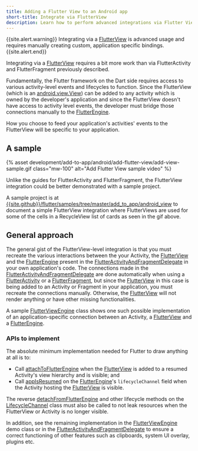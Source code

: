 ```yaml
---
title: Adding a Flutter View to an Android app
short-title: Integrate via FlutterView
description: Learn how to perform advanced integrations via Flutter Views
---
```


{{site.alert.warning}}
  Integrating via a [FlutterView]({{site.api}}/javadoc/io/flutter/embedding/android/FlutterView.html)
  is advanced usage and requires manually creating custom, application specific
  bindings.
{{site.alert.end}}

Integrating via a [FlutterView]({{site.api}}/javadoc/io/flutter/embedding/android/FlutterView.html)
requires a bit more work than via FlutterActivity and FlutterFragment previously
described.

Fundamentally, the Flutter framework on the Dart side requires access to various
activity-level events and lifecycles to function. Since the FlutterView (which
is an [android.view.View](https://developer.android.com/reference/android/view/View.html))
can be added to any activity which is owned by the developer's application
and since the FlutterView doesn't have access to activity level events, the
developer must bridge those connections manually to the [FlutterEngine]({{site.api}}/javadoc/io/flutter/embedding/engine/FlutterEngine.html).

How you choose to feed your application's activities' events to the FlutterView
will be specific to your application.

## A sample

{% asset
development/add-to-app/android/add-flutter-view/add-view-sample.gif
class="mw-100" alt="Add Flutter View sample video" %}

Unlike the guides for FlutterActivity and FlutterFragment, the FlutterView
integration could be better demonstrated with a sample project.

A sample project is at [{{site.github}}/flutter/samples/tree/master/add_to_app/android_view]({{site.github}}/flutter/samples/tree/master/add_to_app/android_view)
to document a simple FlutterView integration where FlutterViews are used
for some of the cells in a RecycleView list of cards as seen in the gif above.

## General approach

The general gist of the FlutterView-level integration is that you must recreate
the various interactions between the your Activity, the [FlutterView]({{site.api}}/javadoc/io/flutter/embedding/android/FlutterView.html)
and the [FlutterEngine]({{site.api}}/javadoc/io/flutter/embedding/engine/FlutterEngine.html)
present in the [FlutterActivityAndFragmentDelegate](https://cs.opensource.google/flutter/engine/+/master:shell/platform/android/io/flutter/embedding/android/FlutterActivityAndFragmentDelegate.java)
in your own application's code. The connections made in the [FlutterActivityAndFragmentDelegate](https://cs.opensource.google/flutter/engine/+/master:shell/platform/android/io/flutter/embedding/android/FlutterActivityAndFragmentDelegate.java)
are done automatically when using a [FlutterActivity]({{site.api}}/javadoc/io/flutter/embedding/android/FlutterActivity.html)
or a [FlutterFragment]({{site.api}}/javadoc/io/flutter/embedding/android/FlutterFragment.html),
but since the [FlutterView]({{site.api}}/javadoc/io/flutter/embedding/android/FlutterView.html)
in this case is being added to an Activity or Fragment in your application,
you must recreate the connections manually. Otherwise, the [FlutterView]({{site.api}}/javadoc/io/flutter/embedding/android/FlutterView.html)
will not render anything or have other missing functionalities.

A sample [FlutterViewEngine]({{site.github}}/flutter/samples/blob/master/add_to_app/android_view/app/src/main/java/dev/flutter/example/androidView/FlutterViewEngine.kt)
class shows one such possible implementation of an application-specific
connection between an Activity, a [FlutterView]({{site.api}}/javadoc/io/flutter/embedding/android/FlutterView.html)
and a [FlutterEngine]({{site.api}}/javadoc/io/flutter/embedding/engine/FlutterEngine.html).

### APIs to implement

The absolute minimum implementation needed for Flutter to draw anything at all
is to:

- Call [attachToFlutterEngine]({{site.api}}/javadoc/io/flutter/embedding/android/FlutterView.html#attachToFlutterEngine-io.flutter.embedding.engine.FlutterEngine-) when the
  [FlutterView]({{site.api}}/javadoc/io/flutter/embedding/android/FlutterView.html)
  is added to a resumed Activity's view hierarchy and is visible; and
- Call [appIsResumed]({{site.api}}/javadoc/io/flutter/embedding/engine/systemchannels/LifecycleChannel.html#appIsResumed--) on the [FlutterEngine]({{site.api}}/javadoc/io/flutter/embedding/engine/FlutterEngine.html)'s
  `lifecycleChannel` field when the Activity hosting the [FlutterView]({{site.api}}/javadoc/io/flutter/embedding/android/FlutterView.html)
  is visible.

The reverse [detachFromFlutterEngine]({{site.api}}/javadoc/io/flutter/embedding/android/FlutterView.html#detachFromFlutterEngine--) and other lifecycle methods on the [LifecycleChannel]({{site.api}}/javadoc/io/flutter/embedding/engine/systemchannels/LifecycleChannel.html)
class must also be called to not leak resources when the FlutterView or Activity
is no longer visible.

In addition, see the remaining implementation in the [FlutterViewEngine]({{site.github}}/flutter/samples/blob/master/add_to_app/android_view/app/src/main/java/dev/flutter/example/androidView/FlutterViewEngine.kt)
demo class or in the [FlutterActivityAndFragmentDelegate](https://cs.opensource.google/flutter/engine/+/master:shell/platform/android/io/flutter/embedding/android/FlutterActivityAndFragmentDelegate.java)
to ensure a correct functioning of other features such as clipboards, system
UI overlay, plugins etc.
